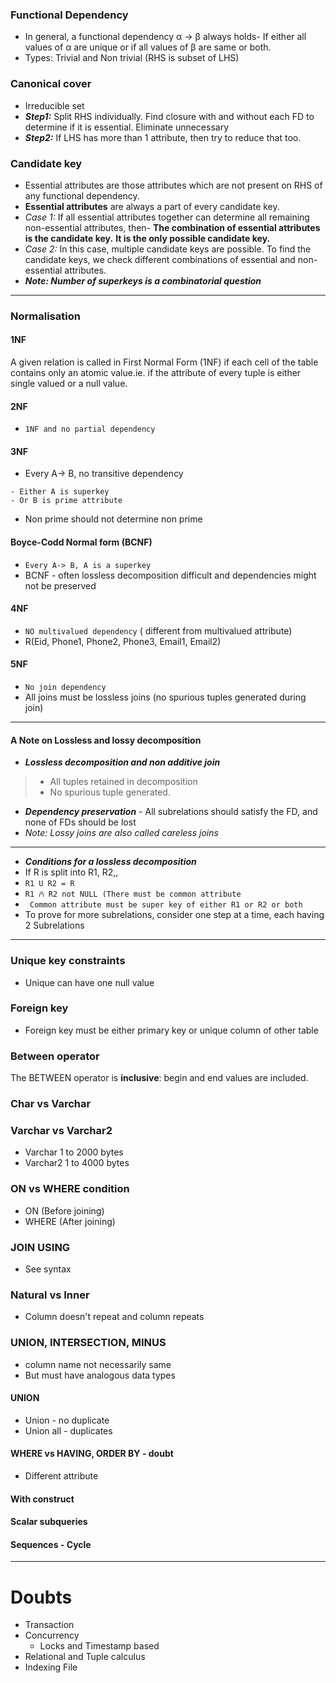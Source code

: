 ### Functional Dependency
- In general, a functional dependency α → β always holds- If either all values of α are unique or if all values of β are same or both.
- Types: Trivial and Non trivial (RHS is subset of LHS)
### Canonical cover
- Irreducible set
- ***Step1:*** Split RHS individually. Find closure with and without each FD to determine if it is essential. Eliminate unnecessary
- ***Step2:*** If LHS has more than 1 attribute, then try to reduce that too.
### Candidate key
- Essential attributes are those attributes which are not present on RHS of any functional dependency.
- **Essential attributes** are always a part of every candidate key.
- *Case 1:* If all essential attributes together can determine all remaining non-essential attributes, then- 
**The combination of essential attributes is the candidate key.**
**It is the only possible candidate key.**
- *Case 2:* In this case, multiple candidate keys are possible. To find the candidate keys, we check different combinations of essential and non-essential attributes.
- ***Note: Number of superkeys is a combinatorial question*** 
---

### Normalisation 
#### 1NF
A given relation is called in First Normal Form (1NF) if each cell of the table contains only an atomic value.ie.  if the attribute of every tuple is either single valued or a null value.
#### 2NF 
- `1NF and no partial dependency`
#### 3NF 
- Every A-> B, no transitive dependency
```
- Either A is superkey
- Or B is prime attribute
```
- Non prime should not determine non prime
#### Boyce-Codd Normal form (BCNF)
- `Every A-> B, A is a superkey`
- BCNF - often lossless decomposition difficult and dependencies might not be preserved
#### 4NF
- `NO multivalued dependency` ( different from multivalued attribute)
- R(Eid, Phone1, Phone2, Phone3, Email1, Email2)
#### 5NF
- `No join dependency`
- All joins must be lossless joins (no spurious tuples generated during join)
---
#### A Note on Lossless and lossy decomposition
- ***Lossless decomposition and non additive join*** 
> - All tuples retained in decomposition
> - No spurious tuple generated.
- ***Dependency preservation*** - All subrelations should satisfy the FD, and none of FDs should be lost
- *Note: Lossy joins are also called careless joins*
---
- ***Conditions for a lossless decomposition***
- If R is split into R1, R2,,
- `R1 U R2 = R`
- `R1 ⩃ R2 not NULL (There must be common attribute`
- ` Common attribute must be super key of either R1 or R2 or both`   
- To prove for more subrelations, consider one step at a time, each having 2 Subrelations
---
### Unique key constraints
- Unique can have one null value

### Foreign key
- Foreign key must be either primary key or unique column of other table

### Between operator
The BETWEEN operator is **inclusive**: begin and end values are included.

### Char vs Varchar
### Varchar vs Varchar2
- Varchar 1 to 2000 bytes
- Varchar2 1 to 4000 bytes

### ON vs WHERE condition
- ON (Before joining)
- WHERE (After joining)

### JOIN USING
- See syntax

### Natural vs Inner 
- Column doesn't repeat and column repeats

### UNION, INTERSECTION, MINUS
- column name not necessarily same
- But must have analogous data types

#### UNION
- Union - no duplicate
- Union all - duplicates

#### WHERE vs HAVING, ORDER BY - doubt
- Different attribute

#### With construct

#### Scalar subqueries

#### Sequences - Cycle
---

# Doubts
- Transaction
- Concurrency
    - Locks and Timestamp based
- Relational and Tuple calculus
- Indexing File 
